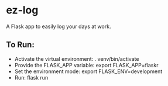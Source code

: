# ez-log
A Flask app to easily log your days at work.

## To Run:
- Activate the virtual environment: . venv/bin/activate
- Provide the FLASK_APP variable: export FLASK_APP=flaskr
- Set the environment mode: export FLASK_ENV=development
- Run: flask run
